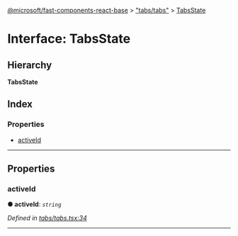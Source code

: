 [@microsoft/fast-components-react-base](../README.md) > ["tabs/tabs"](../modules/_tabs_tabs_.md) > [TabsState](../interfaces/_tabs_tabs_.tabsstate.md)

# Interface: TabsState

## Hierarchy

**TabsState**

## Index

### Properties

* [activeId](_tabs_tabs_.tabsstate.md#activeid)

---

## Properties

<a id="activeid"></a>

###  activeId

**● activeId**: *`string`*

*Defined in [tabs/tabs.tsx:34](https://github.com/Microsoft/fast-dna/blob/164dd3ca/packages/fast-components-react-base/src/tabs/tabs.tsx#L34)*

___

